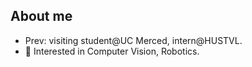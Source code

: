 ## About me
- Prev: visiting student@UC Merced, intern@HUSTVL.
- 🎯 Interested in Computer Vision, Robotics.
